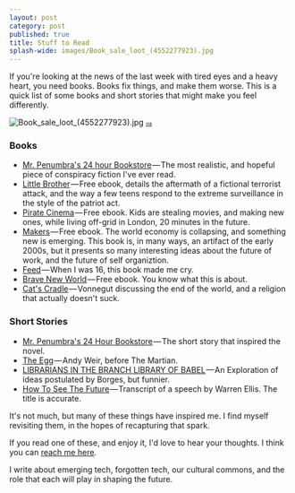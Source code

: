 ```yaml
---
layout: post
category: post
published: true
title: Stuff to Read
splash-wide: images/Book_sale_loot_(4552277923).jpg
---
```

If you're looking at the news of the last week with tired eyes and a heavy heart, you need books. Books fix things, and make them worse. This is a quick list of some books and short stories that might make you feel differently. 


![Book_sale_loot_(4552277923).jpg]({{site.baseurl}}/images/Book_sale_loot_(4552277923).jpg)
<a href="https://flickr.com/photos/78011127@N00/4552277923" style="font-size:8px;">via</a>

### Books

* [Mr. Penumbra's 24 hour Bookstore][9] — The most realistic, and hopeful piece of conspiracy fiction I've ever read.
* [Little Brother][10] — Free ebook, details the aftermath of a fictional terrorist attack, and the way a few teens respond to the extreme surveillance in the style of the patriot act.
* [Pirate Cinema][11] — Free ebook. Kids are stealing movies, and making new ones, while living off-grid in London, 20 minutes in the future.
* [Makers][12] — Free ebook. The world economy is collapsing, and something new is emerging. This book is, in many ways, an artifact of the early 2000s, but it presents so many interesting ideas about the future of work, and the future of self organiztion.
* [Feed][13] — When I was 16, this book made me cry.
* [Brave New World][14] — Free ebook. You know what this is about.
* [Cat's Cradle][15] — Vonnegut discussing the end of the world, and a religion that actually doesn't suck.


### Short Stories

* [Mr. Penumbra's 24 Hour Bookstore][16] — The short story that inspired the novel.
* [The Egg][17] — Andy Weir, before The Martian.
* [LIBRARIANS IN THE BRANCH LIBRARY OF BABEL][18] — An Exploration of ideas postulated by Borges, but funnier.
* [How To See The Future][19] — Transcript of a speech by Warren Ellis. The title is accurate.


It's not much, but many of these things have inspired me. I find myself revisiting them, in the hopes of recapturing that spark.

If you read one of these, and enjoy it, I'd love to hear your thoughts. I think you can [reach me here][20].

I write about emerging tech, forgotten tech, our cultural commons, and the role that each will play in shaping the future.

[1]: https://medium.com/
[2]: https://medium.com/m/signin?redirect=https%3A%2F%2Fmedium.com%2F%40ajroach42%2Fstuff-to-read-so-you-feel-better-e36d01559f38
[3]: https://cdn-images-1.medium.com/fit/c/40/40/0*oj12Nx2D4RyrP9ek.jpeg
[4]: https://about.medium.com
[5]: https://cdn-images-1.medium.com/fit/c/60/60/0*oj12Nx2D4RyrP9ek.jpeg
[6]: https://medium.com/@ajroach42?source=post_header_lockup
[7]: https://d262ilb51hltx0.cloudfront.net/max/1200/0*UMGlVZcV-e4w1N66.jpg
[8]: https://flickr.com/photos/78011127@N00/4552277923
[9]: https://www.robinsloan.com/books/penumbra/
[10]: https://medium.com/@ajroach42/a-book-club-for-a-new-america-aa1a76b847db#.k32cmzl1t
[11]: http://craphound.com/category/pc/
[12]: http://craphound.com/makers/download/
[13]: https://en.wikipedia.org/wiki/Feed_%28Anderson_novel%29
[14]: https://archive.org/details/ost-english-brave_new_world_aldous_huxley
[15]: https://en.wikipedia.org/wiki/Cat%27s_Cradle
[16]: https://www.robinsloan.com/books/penumbra/short-story/
[17]: http://www.galactanet.com/oneoff/theegg_mod.html
[18]: http://www.strangehorizons.com/fiction/librarians-in-the-branch-library-of-babel/
[19]: http://www.warrenellis.com/?p=14314
[20]: http://twitter.com/ajroach42
[21]: http://tinyletter.com/ajroach42
[22]: http://www.reddit.com/submit "Share on Reddit"
[23]: https://www.facebook.com/sharer/sharer.php "Share on Facebook"
[24]: https://plus.google.com/share "Share on Google+"
[25]: http://twitter.com/share "Share on Twitter"
[26]: https://medium.com/tag/reading?source=post
[27]: https://medium.com/tag/writing?source=post
[28]: https://medium.com/tag/leonard-cohen?source=post
[29]: https://medium.com/tag/donald-trump?source=post
[30]: https://medium.com/tag/science-fiction?source=post
[31]: https://medium.com/@ajroach42 "Go to the profile of Andrew Roach"
